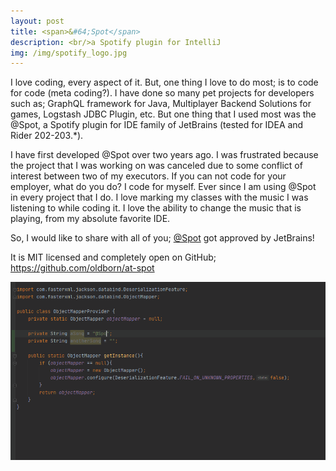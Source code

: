 ```yaml
---
layout: post
title: <span>&#64;Spot</span>
description: <br/>a Spotify plugin for IntelliJ
img: /img/spotify_logo.jpg
---
```


I love coding, every aspect of it. But, one thing I love to do most; is to code for code (meta coding?). I have done so many pet projects for developers such as; GraphQL framework for Java, Multiplayer Backend Solutions for games, Logstash JDBC Plugin, etc. But one thing that I used most was the @Spot, a Spotify plugin for IDE family of JetBrains (tested for IDEA and Rider 202-203.*).

I have first developed @Spot over two years ago. I was frustrated because the project that I was working on was canceled due to some conflict of interest between two of my executors. If you can not code for your employer, what do you do? I code for myself. Ever since I am using @Spot in every project that I do. I love marking my classes with the music I was listening to while coding it. I love the ability to change the music that is playing, from my absolute favorite IDE.

So, I would like to share with all of you; <a href="https://plugins.jetbrains.com/plugin/15477--spot" target="_blank">@Spot</a> got approved by JetBrains!


It is MIT licensed and completely open on GitHub; <a href ="https://github.com/oldborn/at-spot" target="_blank">https://github.com/oldborn/at-spot</a>

<img class="col three" src="/img/at_spot/show_off.gif">